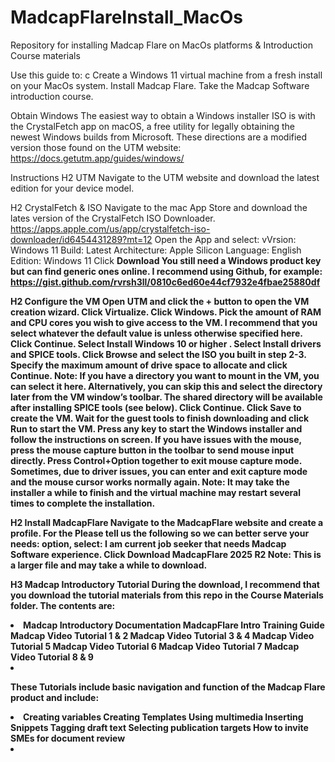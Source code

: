 # MadcapFlareInstall_MacOs
Repository for installing Madcap Flare on MacOs platforms &amp; Introduction Course materials

Use this guide to: c
Create a Windows 11 virtual machine from a fresh install on your MacOs system.
Install Madcap Flare.
Take the Madcap Software introduction course. 

Obtain Windows
The easiest way to obtain a Windows installer ISO is with the  CrystalFetch app on macOS, a free utility for legally obtaining the newest Windows builds from Microsoft.
These directions are a modified version those found on the UTM website: https://docs.getutm.app/guides/windows/



Instructions
H2 UTM
Navigate to the UTM website and download the latest edition for your device model.

H2 CrystalFetch & ISO
Navigate to the mac App Store and download the lates version of the CrystalFetch ISO Downloader.
    https://apps.apple.com/us/app/crystalfetch-iso-downloader/id6454431289?mt=12
Open the App and select:
    vVrsion: Windows 11
    Build: Latest
    Architecture: Apple Silicon
    Language: English
    Edition: Windows 11
Click <Strong>Download<Strong>
You still need a Windows product key but can find generic ones online. I recommend using Github, for example: https://gist.github.com/rvrsh3ll/0810c6ed60e44cf7932e4fbae25880df

H2 Configure the VM
Open UTM and click the <strong>+<strong> button to open the VM creation wizard.
Click <strong>Virtualize<strong>.
Click <strong>Windows<strong>.
Pick the amount of RAM and CPU cores you wish to give access to the VM. I recommend that you select whatever the default value is unless otherwise specified here. 
Click <strong>Continue<strong>.
Select <strong>Install Windows 10 or higher<strong> . 
Select <strong>Install drivers and SPICE tools<strong>. 
Click <strong>Browse<strong> and select the ISO you built in step 2-3.
Specify the maximum amount of drive space to allocate and click <strong>Continue<strong>.
    <strong>Note<strong>: If you have a directory you want to mount in the VM, you can select it here. Alternatively, you can skip this and select the directory later from the VM window’s toolbar. The shared directory will be available after installing SPICE tools (see below). Click <strong>Continue<strong>.
Click <strong>Save<strong> to create the VM. 
    Wait for the guest tools to finish downloading and click <strong>Run<strong> to start the VM.
Press any key to start the Windows installer and follow the instructions on screen. If you have issues with the mouse, press the mouse capture button in the toolbar to send mouse input directly. Press Control+Option together to exit mouse capture mode. Sometimes, due to driver issues, you can enter and exit capture mode and the mouse cursor works normally again.
    <strong>Note<strong>: It may take the installer a while to finish and the virtual machine may restart several times to complete the installation. 

H2 Install MadcapFlare
Navigate to the MadcapFlare website and create a profile. For the <strong>Please tell us the following so we can better serve your needs:<Strong> option, select: <Strong>I am current job seeker that needs Madcap Software experience.<Strong>
Click <Strong>Download MadcapFlare 2025 R2<Strong>
    <Strong>Note<Strong>: This is a larger file and may take a while to download. 

H3 Madcap Introductory Tutorial
During the download, I recommend that you download the tutorial materials from this repo in the <Strong>Course Materials<Strong> folder. The contents are:
<li>Madcap Introductory Documentation
MadcapFlare Intro Training Guide
Madcap Video Tutorial 1 & 2
Madcap Video Tutorial 3 & 4
Madcap Video Tutorial 5
Madcap Video Tutorial 6
Madcap Video Tutorial 7
Madcap Video Tutorial 8 & 9<li>

These Tutorials include basic navigation and function of the Madcap Flare product and include:
<li>Creating variables
Creating Templates
Using multimedia
Inserting Snippets
Tagging draft text
Selecting publication targets
How to invite SMEs for document review<li>
